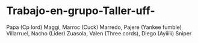 # Trabajo-en-grupo-Taller-uff-
Papa (Cp lord) Maggi, Marroc (Cuck) Marredo, Pajere (Yankee fumble) Villarruel, Nacho (Lider) Zuasola, Valen (Three cords), Diego (Ayiiiii) Sniper
